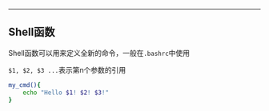 
---
## Shell函数

Shell函数可以用来定义全新的命令，一般在`.bashrc`中使用

`$1, $2, $3 ...`表示第n个参数的引用

```bash
my_cmd(){
	echo "Hello $1! $2! $3!"
}
```